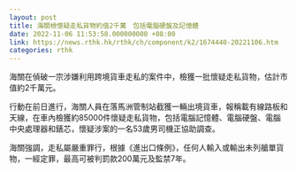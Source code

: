 ```yaml
---
layout: post
title: 海關檢懷疑走私貨物約值2千萬　包括電腦硬盤及記憶體
date: 2022-11-06 11:53:58.000000000 +08:00
link: https://news.rthk.hk/rthk/ch/component/k2/1674440-20221106.htm
categories: rthk
---
```


海關在偵破一宗涉嫌利用跨境貨車走私的案件中，檢獲一批懷疑走私貨物，估計市值約2千萬元。

行動在前日進行，海關人員在落馬洲管制站截獲一輛出境貨車，報稱載有線路板和天線，在車內檢獲約85000件懷疑走私貨物，包括電腦記憶體、電腦硬盤、電腦中央處理器和錶芯，懷疑涉案的一名53歲男司機正協助調查。

海關強調，走私屬嚴重罪行，根據《進出口條例》，任何人輸入或輸出未列艙單貨物，一經定罪，最高可被判罰款200萬元及監禁7年。
